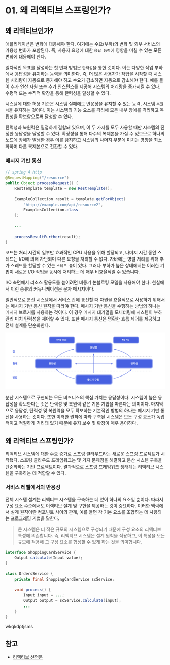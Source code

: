 # 01. 왜 리액티브 스프링인가?

## 왜 리액티브인가?

애플리케이션은 변화에 대응해야 한다. 여기에는 수요\(부하\)의 변화 및 외부 서비스의 가용성 변화가 포함된다. 즉, 사용자 요청에 대한 `응답 능력`에 영향을 미칠 수 있는 모든 변화에 대응해야 한다.

일차적인 목표를 달성하는 첫 번째 방법은 `탄력성`을 통한 것이다. 이는 다양한 작업 부하에서 응답성을 유지하는 능력을 의미한다. 즉, 더 많은 사용자가 작업을 시작할 때 시스템 처리량이 자동으로 증가해야 하고 수요가 감소하면 자동으로 감소해야 한다. 예를 들어 추가 연산 자원 또는 추가 인스턴스를 제공해 시스템의 처리량을 증가시킬 수 있다. 수평적 또는 수직적 확장을 통해 탄력성을 달성할 수 있다.

시스템에 대한 허용 기준은 시스템 실패에도 반응성을 유지할 수 있는 능력, 시스템 `복원력`을 유지하는 것이다. 이는 시스템의 기능 요소를 격리해 모든 내부 장애를 격리하고 독립성을 확보함으로써 달성할 수 있다.

 탄력성과 복원력은 밀접하게 결합돼 있으며, 이 두 가지를 모두 사용할 때만 시스템의 진정한 응답성을 달성할 수 있다. 확장성을 통해 다수의 복제본을 가질 수 있으므로 하나의 노드에 장애가 발생한 경우 이를 탐지하고 시스템의 나머지 부분에 미치는 영향을 최소화하며 다른 복제본으로 전환할 수 있다.

### 메시지 기반 통신

```java
// spring 4 http
@RequestMapping("/resource")
public Object processRequest() {
    RestTemplate template = new RestTemplate();
    
    ExampleCollection result = template.getForObject(
        "http://example.com/api/resource2",
        ExamplesCollection.class
    );
    
    ...
    
    processResultFurther(result);
}
```

코드는 처리 시간의 일부만 효과적인 CPU 사용을 위해 할당되고, 나머지 시간 동안 스레드는 I/O에 의해 차단되며 다른 요청을 처리할 수 없다. 자바에는 병렬 처리를 위해 추가 스레드를 할당할 수 있는 `스레드 풀`이 있다. 그러나 부하가 높은 상태에서는 이러한 기법이 새로운 I/O 작업을 동시에 처리하는 데 매우 비효율적일 수 있습니다.

I/O 측면에서 리소스 활용도를 높이려면 비동기 논블로킹 모델을 사용해야 한다. 현실에서 이런 종류의 커뮤니케이션은 문자 메시지이다.

일반적으로 분산 시스템에서 서비스 간에 통신할 때 자원을 효율적으로 사용하기 위해서는 메시지 기반 통신 원칙을 따라야 한다. 메시지 기반 통신을 수행하는 방법의 하나는 메시지 브로커를 사용하는 것이다. 이 경우 메시지 대기열을 모니터링해 시스템이 부하 관리 미치 탄력성을 제어할 수 있다. 또한 메시지 통신은 명확한 흐름 제어를 제공하고 전체 설계를 단순화한다.

![](../../.gitbook/assets/2020-09-08-10.48.05.png)

분산 시스템으로 구현되는 모든 비즈니스의 핵심 가치는 응답성이다. 시스템이 높은 응답성을 확보한다는 것은 탄력성 및 복원력 같은 기본 기법을 따른다는 의미이다. 마지막으로 응답성, 탄력성 및 복원력을 모두 확보하는 기본적인 방법의 하나는 메시지 기반 통신을 사용하는 것이다. 또한 이러한 원칙에 따라 구축된 시스템은 모든 구성 요소가 독립적이고 적절하게 격리돼 있기 때문에 유지 보수 및 확장이 매우 용이하다. 

## 왜 리액티브 스프링인가?

리액티브 시스템에 대한 수요 증가로 스프링 클라우드라는 새로운 스프링 프로젝트가 시작됐다. 스프링 클라우드 프레임워크는 몇 가지 문제점을 해결하고 분산 시스템 구축을 단순화하는 기반 프로젝트이다. 결과적으로 스프링 프레임워크 생태계는 리액티브 시스템을 구축하는 데 적합할 수 있다.

### 서비스 레벨에서의 반응성

전체 시스템 설계는 리액티브 시스템을 구축하는 데 있어 하나의 요소일 뿐이다. 따라서 구성 요소 수준에서도 이랙티브 설계 및 구현을 제공하는 것이 중요하다. 이러한 맥락에서 설계 원칙이란 컴포넌트 사이의 관계, 예를 들면 각 기본 요소를 조합하는 데 사용되는 프로그래밍 기법을 말한다.

> 큰 시스템은 더 작은 규모의 시스템으로 구성되기 때문에 구성 요소의 리액티브 특성에 의존합니다. 즉, 리액티브 시스템은 설계 원칙을 적용하고, 이 특성을 모든 규모에 적용해 그 구성 요소를 합성할 수 있게 하는 것을 의미합니다.

```java
interface ShoppingCardService {
    Output calculate(Input value);
}

class OrdersService {
    private final ShoppingCardService scService;
    
    void process() {
        Input input = ...;
        Output output = scService.calculate(input);
        ...
    }
}
```

wkqkdptjsms 

## 참고

* [리액티브 선언문](https://www.reactivemanifesto.org/ko)

